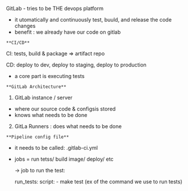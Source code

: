 GitLab  - tries to be THE devops platform

-  it utomatically and continuously test, buuld, and release the code changes
- benefit : we already have our code on gitlab

`**CI/CD**`

CI: tests, build & package => artifact repo

CD: deploy to dev, deploy to staging, deploy to production

- a core part is executing tests

`**GitLab Architecture**`

1. GitLab instance / server

- where our source code & configsis stored
- knows what needs to be done

2. GitLa Runners : does what needs to be done


`**Pipeline config file**`

- it needs to be called: .gitlab-ci.yml

- jobs = run tetss/ build image/ deploy/ etc

    -> job to run the test: 

    run_tests: 
        script: 
        - make test (ex of the command we use to run tests)